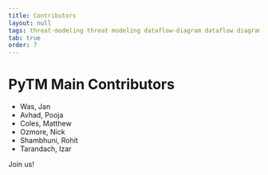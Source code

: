 ```yaml
---
title: Contributors
layout: null
tags: threat-modeling threat modeling dataflow-diagram dataflow diagram python graphviz plantuml
tab: true
order: 7
---
```


# PyTM Main Contributors

* Was, Jan
* Avhad, Pooja
* Coles, Matthew
* Ozmore, Nick
* Shambhuni, Rohit
* Tarandach, Izar

Join us!

